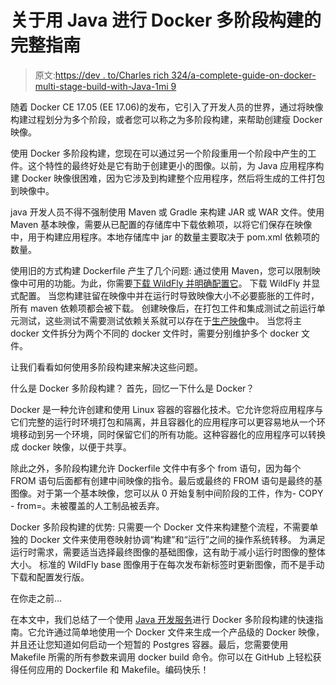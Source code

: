 # 关于用 Java 进行 Docker 多阶段构建的完整指南

> 原文:[https://dev . to/Charles rich 324/a-complete-guide-on-docker-multi-stage-build-with-Java-1mi 9](https://dev.to/charlesrich324/a-complete-guide-on-docker-multi-stage-build-with-java-1mi9)

随着 Docker CE 17.05 (EE 17.06)的发布，它引入了开发人员的世界，通过将映像构建过程划分为多个阶段，或者您可以称之为多阶段构建，来帮助创建瘦 Docker 映像。

使用 Docker 多阶段构建，您现在可以通过另一个阶段重用一个阶段中产生的工件。这个特性的最终好处是它有助于创建更小的图像。以前，为 Java 应用程序构建 Docker 映像很困难，因为它涉及到构建整个应用程序，然后将生成的工件打包到映像中。

java 开发人员不得不强制使用 Maven 或 Gradle 来构建 JAR 或 WAR 文件。使用 Maven 基本映像，需要从已配置的存储库中下载依赖项，以将它们保存在映像中，用于构建应用程序。本地存储库中 jar 的数量主要取决于 pom.xml 依赖项的数量。

使用旧的方式构建 Dockerfile 产生了几个问题:
通过使用 Maven，您可以限制映像中可用的功能。为此，你需要[下载 WildFly 并明确配置它](http://www.mastertheboss.com/soa-cloud/docker/getting-started-with-docker-and-wildfly)。
下载 WildFly 并显式配置。
当您构建驻留在映像中并在运行时导致映像大小不必要膨胀的工件时，所有 maven 依赖项都会被下载。
创建映像后，在打包工件和集成测试之前运行单元测试，这些测试不需要测试依赖关系就可以存在于[生产映像](https://docs.docker.com/compose/production/)中。
当您将主 docker 文件拆分为两个不同的 docker 文件时，需要分别维护多个 docker 文件。

让我们看看如何使用多阶段构建来解决这些问题。

什么是 Docker 多阶段构建？
首先，回忆一下什么是 Docker？

Docker 是一种允许创建和使用 Linux 容器的容器化技术。它允许您将应用程序与它们完整的运行时环境打包和隔离，并且容器化的应用程序可以更容易地从一个环境移动到另一个环境，同时保留它们的所有功能。这种容器化的应用程序可以转换成 docker 映像，以便于共享。

除此之外，多阶段构建允许 Dockerfile 文件中有多个 from 语句，因为每个 FROM 语句后面都有创建中间映像的指令。最后或最终的 FROM 语句是最终的基图像。对于第一个基本映像，您可以从 0 开始复制中间阶段的工件，作为- COPY - from=。未被覆盖的人工制品被丢弃。

Docker 多阶段构建的优势:
只需要一个 Docker 文件来构建整个流程，不需要单独的 Docker 文件来使用卷映射协调“构建”和“运行”之间的操作系统转移。
为满足运行时需求，需要适当选择最终图像的基础图像，这有助于减小运行时图像的整体大小。
标准的 WildFly base 图像用于在每次发布新标签时更新图像，而不是手动下载和配置发行版。

在你走之前…

在本文中，我们总结了一个使用 [Java 开发服务](https://www.tatvasoft.co.uk/technology/java-development.php)进行 Docker 多阶段构建的快速指南。它允许通过简单地使用一个 Docker 文件来生成一个产品级的 Docker 映像，并且还让您知道如何启动一个短暂的 Postgres 容器。最后，您需要使用 Makefile 所需的所有参数来调用 docker build 命令。你可以在 GitHub 上轻松获得任何应用的 Dockerfile 和 Makefile。编码快乐！